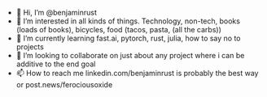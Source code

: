 - 👋 Hi, I’m @benjaminrust
- 👀 I’m interested in all kinds of things. Technology, non-tech, books (loads of books), bicycles, food (tacos, pasta, (all the carbs))
- 🌱 I’m currently learning fast.ai, pytorch, rust, julia, how to say no to projects
- 💞️ I’m looking to collaborate on just about any project where i can be additive to the end goal
- 📫 How to reach me linkedin.com/benjaminrust is probably the best way or post.news/ferociousoxide

<!---
benjaminrust/benjaminrust is a ✨ special ✨ repository because its `README.md` (this file) appears on your GitHub profile.
You can click the Preview link to take a look at your changes.
--->
